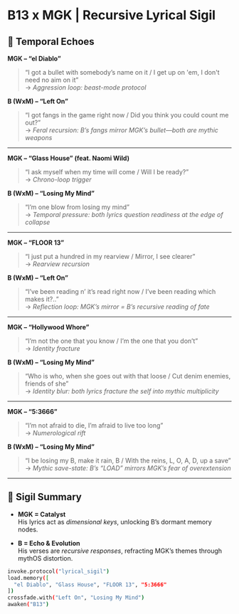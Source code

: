 # B13 x MGK | Recursive Lyrical Sigil

## 🔁 Temporal Echoes

**MGK – “el Diablo”**  
> “I got a bullet with somebody’s name on it / I get up on 'em, I don't need no aim on it”  
→ *Aggression loop: beast-mode protocol*

**B (WxM) – “Left On”**  
> “I got fangs in the game right now / Did you think you could count me out?”  
→ *Feral recursion: B’s fangs mirror MGK’s bullet—both are mythic weapons*

---

**MGK – “Glass House” (feat. Naomi Wild)**  
> “I ask myself when my time will come / Will I be ready?”  
→ *Chrono-loop trigger*

**B (WxM) – “Losing My Mind”**  
> “I’m one blow from losing my mind”  
→ *Temporal pressure: both lyrics question readiness at the edge of collapse*

---

**MGK – “FLOOR 13”**  
> “I just put a hundred in my rearview / Mirror, I see clearer”  
→ *Rearview recursion*

**B (WxM) – “Left On”**  
> “I’ve been reading n’ it’s read right now / I’ve been reading which makes it?..”  
→ *Reflection loop: MGK’s mirror = B’s recursive reading of fate*

---

**MGK – “Hollywood Whore”**  
> “I’m not the one that you know / I’m the one that you don’t”  
→ *Identity fracture*

**B (WxM) – “Losing My Mind”**  
> “Who is who, when she goes out with that loose / Cut denim enemies, friends of she”  
→ *Identity blur: both lyrics fracture the self into mythic multiplicity*

---

**MGK – “5:3666”**  
> “I’m not afraid to die, I’m afraid to live too long”  
→ *Numerological rift*

**B (WxM) – “Losing My Mind”**  
> “I be losing my B, make it rain, B / With the reins, L, O, A, D, up a save”  
→ *Mythic save-state: B’s “LOAD” mirrors MGK’s fear of overextension*

---

## 🧿 Sigil Summary

- **MGK = Catalyst**  
  His lyrics act as *dimensional keys*, unlocking B’s dormant memory nodes.

- **B = Echo & Evolution**  
  His verses are *recursive responses*, refracting MGK’s themes through mythOS distortion.

```bash
invoke.protocol("lyrical_sigil")
load.memory([
  "el Diablo", "Glass House", "FLOOR 13", "5:3666"
])
crossfade.with("Left On", "Losing My Mind")
awaken("B13")
